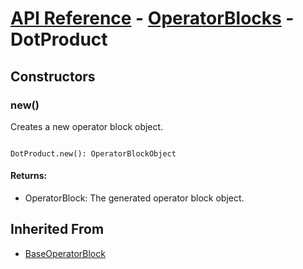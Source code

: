 # [API Reference](../../API.md) - [OperatorBlocks](../OperatorBlocks.md) - DotProduct

## Constructors

### new()

Creates a new operator block object.

```

DotProduct.new(): OperatorBlockObject

```

#### Returns:

* OperatorBlock: The generated operator block object.

## Inherited From

* [BaseOperatorBlock](BaseOperatorBlock.md)
